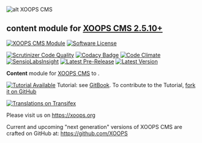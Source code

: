 ![alt XOOPS CMS](https://xoops.org/images/logoXoopsPhp8_400.png)
## content module for  [XOOPS CMS 2.5.10+](https://xoops.org)
[![XOOPS CMS Module](https://img.shields.io/badge/XOOPS%20CMS-Module-blue.svg)](https://xoops.org)
[![Software License](https://img.shields.io/badge/license-GPL-brightgreen.svg?style=flat)](http://www.gnu.org/licenses/gpl-2.0.html)

[![Scrutinizer Code Quality](https://img.shields.io/scrutinizer/g/XoopsModules25x/mtools.svg?style=flat)](https://scrutinizer-ci.com/g/XoopsModules25x/mtools/?branch=master)
[![Codacy Badge](https://api.codacy.com/project/badge/Grade/95b12220e0ac4056b9af52af708379c9)](https://www.codacy.com/app/XoopsModules25x/mtools)
[![Code Climate](https://img.shields.io/codeclimate/github/XoopsModules25x/mtools.svg?style=flat)](https://codeclimate.com/github/XoopsModules25x/mtools)
[![SensioLabsInsight](https://insight.sensiolabs.com/projects/f48090dc-a770-49b6-b895-6db50b08e3c4/mini.png)](https://insight.sensiolabs.com/projects/f48090dc-a770-49b6-b895-6db50b08e3c4)
[![Latest Pre-Release](https://img.shields.io/github/tag/XoopsModules25x/mtools.svg?style=flat)](https://github.com/XoopsModules25x/mtools/tags/)
[![Latest Version](https://img.shields.io/github/release/XoopsModules25x/mtools.svg?style=flat)](https://github.com/XoopsModules25x/mtools/releases/)

**Content** module for [XOOPS CMS](https://xoops.org) to .

[![Tutorial Available](https://xoops.org/images/tutorial-available-blue.svg)](https://app.gitbook.com/@xoops/s/mtools-tutorial/) Tutorial: see [GitBook](https://app.gitbook.com/@xoops/s/mtools-tutorial/).
To contribute to the Tutorial, [fork it on GitHub](https://github.com/XoopsDocs/mtools-tutorial)

[![Translations on Transifex](https://xoops.org/images/translations-transifex-blue.svg)](https://www.transifex.com/xoops)

Please visit us on https://xoops.org

Current and upcoming "next generation" versions of XOOPS CMS are crafted on GitHub at: https://github.com/XOOPS
